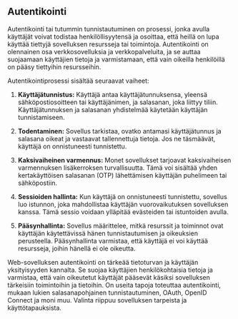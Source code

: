 ## Autentikointi
Autentikointi tai tutummin tunnistautuminen on prosessi, jonka avulla käyttäjät voivat todistaa henkilöllisyytensä ja osoittaa, että heillä on lupa käyttää tiettyjä sovelluksen resursseja tai toimintoja. Autentikointi on olennainen osa verkkosovelluksia ja verkkopalveluita, ja se auttaa suojaamaan käyttäjien tietoja ja varmistamaan, että vain oikeilla henkilöillä on pääsy tiettyihin resursseihin.

Autentikointiprosessi sisältää seuraavat vaiheet:

1. **Käyttäjätunnistus:** Käyttäjä antaa käyttäjätunnuksensa, yleensä sähköpostiosoitteen tai käyttäjänimen, ja salasanan, joka liittyy tiliin. Käyttäjätunnuksen ja salasanan yhdistelmää käytetään käyttäjän tunnistamiseen.

2. **Todentaminen:** Sovellus tarkistaa, ovatko antamasi käyttäjätunnus ja salasana oikeat ja vastaavat tallennettuja tietoja. Jos ne täsmäävät, käyttäjä on onnistuneesti tunnistettu.

3. **Kaksivaiheinen varmennus:** Monet sovellukset tarjoavat kaksivaiheisen varmennuksen lisäkerroksen turvallisuutta. Tämä voi sisältää yhden kertakäyttöisen salasanan (OTP) lähettämisen käyttäjän puhelimeen tai sähköpostiin.

4. **Sessioiden hallinta:** Kun käyttäjä on onnistuneesti tunnistettu, sovellus luo istunnon, joka mahdollistaa käyttäjän vuorovaikutuksen sovelluksen kanssa. Tämä sessio voidaan ylläpitää evästeiden tai istuntoiden avulla.

5. **Pääsynhallinta:** Sovellus määrittelee, mitkä resurssit ja toiminnot ovat käyttäjän käytettävissä hänen tunnistautumisen ja oikeuksien perusteella. Pääsynhallinta varmistaa, että käyttäjä ei voi käyttää resursseja, joihin hänellä ei ole oikeutta.

Web-sovelluksen autentikointi on tärkeää tietoturvan ja käyttäjän yksityisyyden kannalta. Se suojaa käyttäjien henkilökohtaisia tietoja ja varmistaa, että vain oikeutetut käyttäjät pääsevät käsiksi sovelluksen tärkeisiin toimintoihin ja tietoihin. On useita tapoja toteuttaa autentikointi, mukaan lukien salasanapohjainen tunnistautuminen, OAuth, OpenID Connect ja moni muu. Valinta riippuu sovelluksen tarpeista ja käyttötapauksista.
